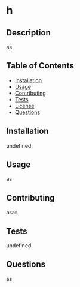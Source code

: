  
  # h
  
  ## Description
  as
  
  ## Table of Contents
  - [Installation](#installation)
  - [Usage](#usage)
  - [Contributing](#contributing)
  - [Tests](#tests)
  - [License](#license)
  - [Questions](#questions)
  
  ## Installation
  undefined
  
  ## Usage
  as
  
  ## Contributing
  asas
  
  ## Tests
  undefined

   ## Questions
  as
  

